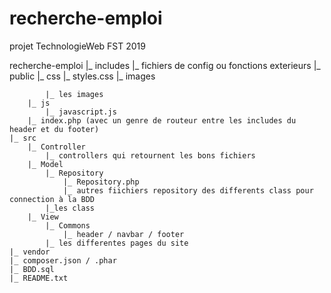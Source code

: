 # recherche-emploi
 projet TechnologieWeb FST 2019

recherche-emploi
	|_ includes
		|_ fichiers de config ou fonctions exterieurs
	|_ public
		|_ css
			|_ styles.css
		|_ images

			|_ les images
		|_ js
			|_ javascript.js
		|_ index.php (avec un genre de routeur entre les includes du header et du footer)
	|_ src
		|_ Controller
			|_ controllers qui retournent les bons fichiers
		|_ Model
			|_ Repository
				|_ Repository.php
				|_ autres fiichiers repository des differents class pour connection à la BDD
			|_les class
		|_ View
			|_ Commons
				|_ header / navbar / footer
			|_ les differentes pages du site
	|_ vendor
	|_ composer.json / .phar
	|_ BDD.sql
	|_ README.txt